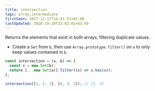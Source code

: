 ```yaml
---
title: intersection
tags: array,intermediate
firstSeen: 2017-12-17T16:41:31+02:00
lastUpdated: 2020-10-20T23:02:01+03:00
---
```


Returns the elements that exist in both arrays, filtering duplicate values.

- Create a `Set` from `b`, then use `Array.prototype.filter()` on `a` to only keep values contained in `b`.

```js
const intersection = (a, b) => {
  const s = new Set(b);
  return [...new Set(a)].filter((x) => s.has(x));
};
```

```js
intersection([1, 2, 3], [4, 3, 2]); // [2, 3]
```
